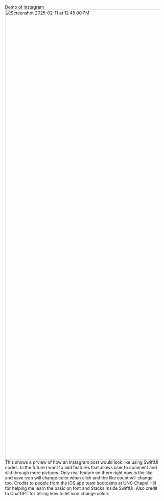Demo of Instagram
<img width="1470" alt="Screenshot 2025-02-11 at 12 45 00 PM" src="https://github.com/user-attachments/assets/d4f713d4-4dcb-4685-a5f2-cda5267095d9" />
This shows a prview of how an Instagram post would look like using SwiftUI codes. In the future I want to add features that allows user to comment and slid through more pictures.
Only real feature on there right now is the like and save icon will change color when click and the like count will change too.
Credits to people from the IOS app team bootcamp at UNC Chapel Hill for helping me learn the basic on font and Stacks inside SwiftUI. Also credit to ChatGPT for telling how to let icon change colors.
